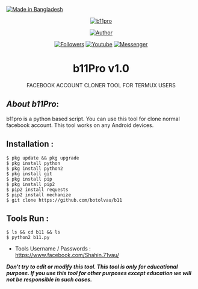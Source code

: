 <p align="left"> 
<a href="#"><img title="Made in Bangladesh" src="https://img.shields.io/badge/MADE%20IN-BANGLADESH-green?colorA=%23ff0000&colorB=%23017e40&style=for-the-badge"></a>
</p>
<p align="center"><a href="#"><img title="b11pro" src="https://user-images.githubusercontent.com/64999484/89707580-4f2c2580-d991-11ea-8960-3c6f9e46765f.png"></a>
<p align="center"><a href="https://github.com/Shahin3010/B11pro.git"><img title="Author" src="https://img.shields.io/badge/Author-Shahin--Vau-red.svg?style=for-the-badge&logo=github"></a></p>
<p align="center"><a href="https://github.com/botolvau/followers"><img title="Followers" src="https://img.shields.io/github/followers/botolmehedi?color=blue&style=flat-square"></a> <a href="https://www.youtube.com/mastertrick1"><img title="Youtube" src="https://img.shields.io/badge/YOUTUBE-%40mastertrick1-red?style=flat-square&logo=youtube"></a> <a href="https://www.facebook.com/Shahin.71vau/"><img title="Messenger" src="https://img.shields.io/badge/Chat-Messenger-blue?style=flat-square&logo=messenger"></a></p>

<h1 align="center">b11Pro v1.0</h1>
<p align="center">      FACEBOOK ACCOUNT CLONER TOOL FOR TERMUX USERS</p>

## ***About b11Pro***:

b11pro is a python based script. You can use this tool for clone normal facebook account. This tool works on any Android devices.

## Installation :
```
$ pkg update && pkg upgrade
$ pkg install python
$ pkg install python2
$ pkg install git
$ pkg install pip
$ pkg install pip2
$ pip2 install requests
$ pip2 install mechanize
$ git clone https://github.com/botolvau/b11
```

## Tools Run :
```
$ ls && cd b11 && ls
$ python2 b11.py
```

* Tools Username / Passwords : https://www.facebook.com/Shahin.71vau/






***Don't try to edit or modify this tool. This tool is only for educational purpose. If you use this tool for other purposes except education we will not be responsible in such cases.***
